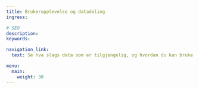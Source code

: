 ```yaml
---
title: Brukeropplevelse og datadeling
ingress:

# SEO
description:
keywords:

navigation_link:
  text: Se hva slags data som er tilgjengelig, og hvordan du kan bruke dem riktig

menu:
  main:
    weight: 30
---
```

